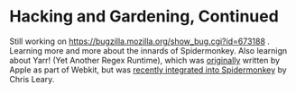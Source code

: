 # Hacking and Gardening, Continued

Still working on https://bugzilla.mozilla.org/show_bug.cgi?id=673188 . Learning more and more about the innards
of Spidermonkey. Also learnign about Yarr! (Yet Another Regex Runtime), which was [originally](http://trac.webkit.org/changeset/42481) written
by Apple as part of Webkit, but was [recently integrated into Spidermonkey](https://bugzilla.mozilla.org/show_bug.cgi?id=564953) by Chris Leary.
